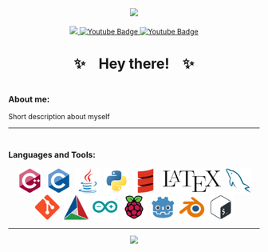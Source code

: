<div id="header" align="center">
  <a href="https://github.com/Tikitikitikidesuka">
    <img src="https://avatars.githubusercontent.com/u/68425553?v=4" width="150"/>
  </a>
</div>

<br>

<div id="badges" align="center">
  <a href="https://tikitikitikidesuka.itch.io/">
    <img src="https://img.shields.io/badge/Itch.io-fa5d5b?logo=itch.io&logoColor=white&style=for-the-badge" />
  </a>
  <a href="https://github.com/Tikitikitikidesuka">
    <img src="https://img.shields.io/badge/Github-393838?style=for-the-badge&logo=github&logoColor=white" alt="Youtube Badge"/>
  </a>
  <a href="https://www.youtube.com/channel/UC4r_WrJ5SXjd10lFQdO3UyQ">
    <img src="https://img.shields.io/badge/YouTube-red?style=for-the-badge&logo=youtube&logoColor=white" alt="Youtube Badge"/>
  </a>
</div>

<h1 align="center">✨&nbsp;&nbsp;&nbsp;&nbsp;Hey there!&nbsp;&nbsp;&nbsp;&nbsp;✨</h1>


<h3><br>About me:</br></h3>

Short description about myself


---


<h3><br>Languages and Tools:</br></h3>
<div id="languages" align="center">
  <img src="https://github.com/devicons/devicon/blob/master/icons/cplusplus/cplusplus-original.svg" title="C++" height="50"/>&nbsp;
  <img src="https://github.com/devicons/devicon/blob/master/icons/c/c-original.svg" title="C" height="50"/>&nbsp;
  <img src="https://github.com/devicons/devicon/blob/master/icons/java/java-original.svg" title="Java" height="50"/>&nbsp;
  <img src="https://github.com/devicons/devicon/blob/master/icons/python/python-original.svg" title="Python" height="50"/>&nbsp;
  <img src="https://github.com/devicons/devicon/blob/master/icons/scala/scala-original.svg" title="Scala" height="50"/>&nbsp;
  <img src="https://github.com/Tikitikitikidesuka/Tikitikitikidesuka/blob/main/assets/logos/LaTeX_logo.svg" title="LaTeX" height="50">&nbsp;
  <img src="https://github.com/devicons/devicon/blob/master/icons/mysql/mysql-original.svg" title="MySQL" height="50">
</div>

<div id="tools" align="center">
  <img src="https://github.com/devicons/devicon/blob/master/icons/git/git-original.svg" title="Git" height="50"/>&nbsp;
  <img src="https://github.com/devicons/devicon/blob/master/icons/cmake/cmake-original.svg" title="CMake" height="50"/>&nbsp;
  <img src="https://github.com/devicons/devicon/blob/master/icons/arduino/arduino-original.svg" title="Arduino" height="50"/>&nbsp;
  <img src="https://github.com/devicons/devicon/blob/master/icons/raspberrypi/raspberrypi-original.svg" title="RaspberryPi"height="50"/>&nbsp;
  <img src="https://github.com/devicons/devicon/blob/master/icons/godot/godot-original.svg" title="Godot" height="50"/>&nbsp;
  <img src="https://github.com/devicons/devicon/blob/master/icons/blender/blender-original.svg" title="Blender"height="50"/>&nbsp;
  <img src="https://github.com/devicons/devicon/blob/master/icons/bash/bash-original.svg" title="Bash" height="50"/>
</div>


---


<div id="stats" align="center">
  <img src="https://github-readme-stats.vercel.app/api?username=Tikitikitikidesuka&show_icons=true&theme=radical&bg_color=4,923469,7c3364,672d5c,4c3159&title_color=ff75a1&border_radius=5" />
</div>
